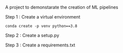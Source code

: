 A project to demonstarate the creation of ML pipelines

Step 1 : Create a  virtual environment

```
conda create -p venv python==3.8

```
Step 2 : Create a  setup.py

Step 3 : Create a requirements.txt